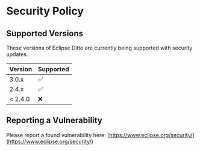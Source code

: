 # Security Policy

## Supported Versions

These versions of Eclipse Ditto are currently being supported with security updates.

| Version | Supported          |
|---------| ------------------ |
| 3.0.x   | :white_check_mark: |
| 2.4.x   | :white_check_mark: |
| < 2.4.0 | :x:                |

## Reporting a Vulnerability

Please report a found vulnerability here: [https://www.eclipse.org/security/](https://www.eclipse.org/security/)
